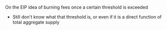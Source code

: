 On the EIP idea of burning fees once a certain threshold is exceeded
- Still don't know what that threshold is, or even if it is a direct function of total aggregate supply


